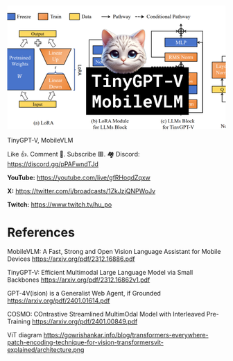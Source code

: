 ![](thumbnails/06.01.2024.png)

TinyGPT-V, MobileVLM

Like 👍. Comment 💬. Subscribe 🟥.
🏘 Discord: https://discord.gg/pPAFwndTJd

**YouTube:** https://youtube.com/live/gfRHoqdZqxw

**X:** https://twitter.com/i/broadcasts/1ZkJzjQNPWoJv

**Twitch:** https://www.twitch.tv/hu_po


# References

MobileVLM: A Fast, Strong and Open Vision Language Assistant for Mobile Devices
https://arxiv.org/pdf/2312.16886.pdf

TinyGPT-V: Efficient Multimodal Large Language Model via Small Backbones
https://arxiv.org/pdf/2312.16862v1.pdf

GPT-4V(ision) is a Generalist Web Agent, if Grounded
https://arxiv.org/pdf/2401.01614.pdf

COSMO: COntrastive Streamlined MultimOdal Model with Interleaved Pre-Training
https://arxiv.org/pdf/2401.00849.pdf

ViT diagram
https://gowrishankar.info/blog/transformers-everywhere-patch-encoding-technique-for-vision-transformersvit-explained/architecture.png

